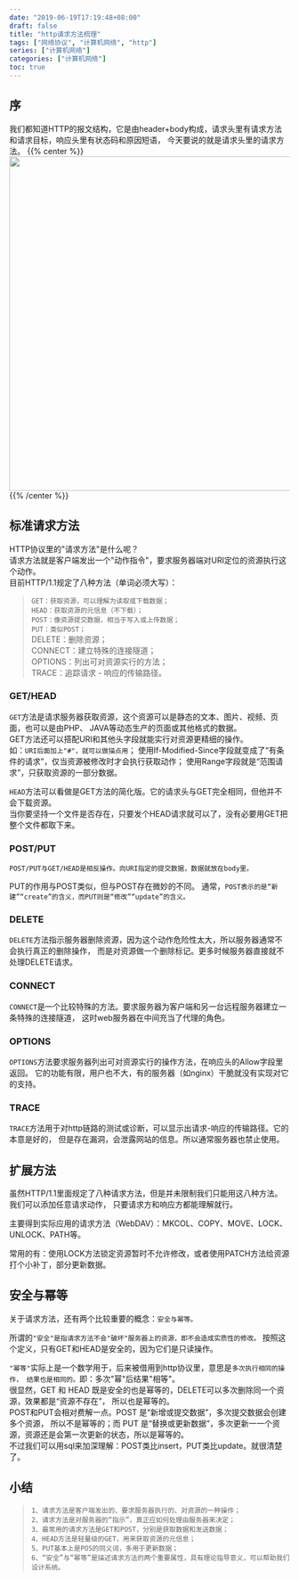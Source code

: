 ```yaml
---
date: "2019-06-19T17:19:48+08:00"
draft: false
title: "http请求方法梳理"
tags: ["网络协议", "计算机网络", "http"]
series: ["计算机网络"]
categories: ["计算机网络"]
toc: true
---
```


## 序
我们都知道HTTP的报文结构，它是由header+body构成，请求头里有请求方法和请求目标，响应头里有状态码和原因短语，
今天要说的就是请求头里的请求方法。
{{% center %}}<img name="touchbar-config" src="/images/blog/2019-06/http_01.png" width='600px'/>{{% /center %}}


## 标准请求方法
HTTP协议里的"请求方法"是什么呢？    
请求方法就是客户端发出一个"动作指令"，要求服务器端对URI定位的资源执行这个动作。    
目前HTTP/1.1规定了八种方法（单词必须大写）：

>`GET：获取资源，可以理解为读取或下载数据；`    
>`HEAD：获取资源的元信息（不下载）；`    
>`POST：像资源提交数据，相当于写入或上传数据；`    
>`PUT：类似POST；`    
>DELETE：删除资源；    
>CONNECT：建立特殊的连接隧道；    
>OPTIONS：列出可对资源实行的方法；    
>TRACE：追踪请求 - 响应的传输路径。     

### GET/HEAD
`GET`方法是请求服务器获取资源，这个资源可以是静态的文本、图片、视频、页面，也可以是由PHP、
JAVA等动态生产的页面或其他格式的数据。    
GET方法还可以搭配URI和其他头字段就能实行对资源更精细的操作。     
如：`URI后面加上"#"，就可以做描点用`；
使用If-Modified-Since字段就变成了“有条件的请求”，仅当资源被修改时才会执行获取动作；
使用Range字段就是“范围请求”，只获取资源的一部分数据。

`HEAD`方法可以看做是GET方法的简化版。它的请求头与GET完全相同，但他并不会下载资源。    
当你要坚持一个文件是否存在，只要发个HEAD请求就可以了，没有必要用GET把整个文件都取下来。

### POST/PUT
`POST/PUT与GET/HEAD是相反操作。向URI指定的提交数据，数据就放在body里。`

PUT的作用与POST类似，但与POST存在微妙的不同。
通常，`POST表示的是“新建”“create”的含义，而PUT则是“修改”“update”的含义。`

### DELETE
`DELETE`方法指示服务器删除资源，因为这个动作危险性太大，所以服务器通常不会执行真正的删除操作，
而是对资源做一个删除标记。更多时候服务器直接就不处理DELETE请求。

### CONNECT
`CONNECT`是一个比较特殊的方法。要求服务器为客户端和另一台远程服务器建立一条特殊的连接隧道，
这时web服务器在中间充当了代理的角色。

### OPTIONS
`OPTIONS`方法要求服务器列出可对资源实行的操作方法，在响应头的Allow字段里返回。
它的功能有限，用户也不大，有的服务器（如nginx）干脆就没有实现对它的支持。

### TRACE
`TRACE`方法用于对http链路的测试或诊断，可以显示出请求-响应的传输路径。它的本意是好的，
但是存在漏洞，会泄露网站的信息。所以通常服务器也禁止使用。

## 扩展方法
虽然HTTP/1.1里面规定了八种请求方法，但是并未限制我们只能用这八种方法。我们可以添加任意请求动作，
只要请求方和响应方都能理解就行。

主要得到实际应用的请求方法（WebDAV）：MKCOL、COPY、MOVE、LOCK、UNLOCK、PATH等。

常用的有：使用LOCK方法锁定资源暂时不允许修改，或者使用PATCH方法给资源打个小补丁，部分更新数据。
                          
## 安全与幂等
关于请求方法，还有两个比较重要的概念：`安全与幂等。`

所谓的`"安全"是指请求方法不会"破坏"服务器上的资源，即不会造成实质性的修改。`
按照这个定义，只有GET和HEAD是安全的，因为它们是只读操作。

`"幂等"`实际上是一个数学用于，后来被借用到http协议里，意思是`多次执行相同的操作，
结果也是相同的。`即：多次"幂"后结果"相等"。   
很显然，GET 和 HEAD 既是安全的也是幂等的，DELETE可以多次删除同一个资源，效果都是“资源不存在”，
所以也是幂等的。     
POST和PUT会相对费解一点。POST 是“新增或提交数据”，多次提交数据会创建多个资源，
所以不是幂等的；而 PUT 是“替换或更新数据”，多次更新一一个资源，资源还是会第一次更新的状态，所以是幂等的。     
不过我们可以用sql来加深理解：POST类比insert，PUT类比update。就很清楚了。

## 小结

>`1、请求方法是客户端发出的、要求服务器执行的、对资源的一种操作；`    
>`2、请求方法是对服务器的“指示”，真正应如何处理由服务器来决定；`    
>`3、最常用的请求方法是GET和POST，分别是获取数据和发送数据；`    
>`4、HEAD方法是轻量级的GET，用来获取资源的元信息；`     
>`5、PUT基本上是POS的同义词，多用于更新数据；`     
>`6、“安全”与“幂等”是描述请求方法的两个重要属性，具有理论指导意义，可以帮助我们设计系统。`
                             










